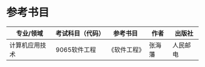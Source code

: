 # 参考书目

专业/领域 | 考试科目（代码） | 参考书目 | 作者 | 出版社
---|---|---|---|---
计算机应用技术 | 9065软件工程 | 《软件工程》 | 张海藩 | 人民邮电
